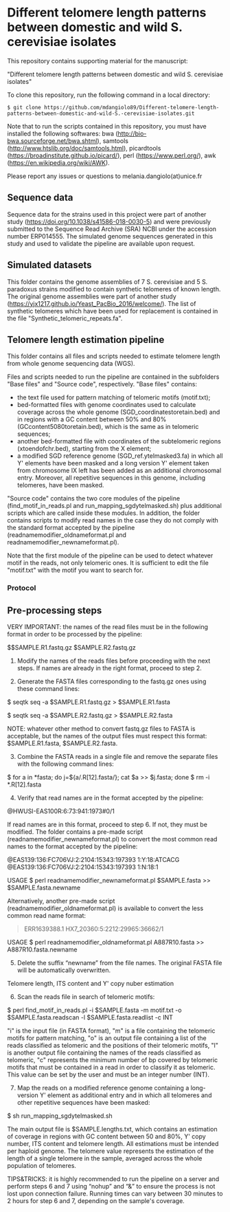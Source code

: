 # Different telomere length patterns between domestic and wild S. cerevisiae isolates

This repository contains supporting material for the manuscript:

"Different telomere length patterns between domestic and wild S. cerevisiae isolates"


To clone this repository, run the following command in a local directory:

```
$ git clone https://github.com/mdangiolo89/Different-telomere-length-patterns-between-domestic-and-wild-S.-cerevisiae-isolates.git
```


Note that to run the scripts contained in this repository, you must have installed the following softwares: bwa (http://bio-bwa.sourceforge.net/bwa.shtml), samtools (http://www.htslib.org/doc/samtools.html), picardtools (https://broadinstitute.github.io/picard/), perl (https://www.perl.org/), awk (https://en.wikipedia.org/wiki/AWK). 


Please report any issues or questions to melania.dangiolo(at)unice.fr


## Sequence data
Sequence data for the strains used in this project were part of another study (https://doi.org/10.1038/s41586-018-0030-5) and were previously submitted to the Sequence Read Archive (SRA) NCBI under the accession number ERP014555. The simulated genome sequences generated in this study and used to validate the pipeline are available upon request.


## Simulated datasets
This folder contains the genome assemblies of 7 S. cerevisiae and 5 S. paradoxus strains modified to contain synthetic telomeres of known length. The original genome assemblies were part of another study (https://yjx1217.github.io/Yeast_PacBio_2016/welcome/). The list of synthetic telomeres which have been used for replacement is contained in the file "Synthetic_telomeric_repeats.fa".

## Telomere length estimation pipeline
This folder contains all files and scripts needed to estimate telomere length from whole genome sequencing data (WGS).

Files and scripts needed to run the pipeline are contained in the subfolders "Base files" and "Source code", respectively. "Base files" contains:
- the text file used for pattern matching of telomeric motifs (motif.txt);
- bed-formatted files with genome coordinates used to calculate coverage across the whole genome (SGD_coordinatestoretain.bed) and in regions with a GC content between 50% and 80% (GCcontent5080toretain.bed), which is the same as in telomeric sequences;
- another bed-formatted file with coordinates of the subtelomeric regions (xtoendofchr.bed), starting from the X element;
- a modified SGD reference genome (SGD_ref.ytelmasked3.fa) in which all Y' elements have been masked and a long version Y' element taken from chromosome IX left has been added as an additional chromosomal entry. Moreover, all repetitive sequences in this genome, including telomeres, have been masked.

"Source code" contains the two core modules of the pipeline (find_motif_in_reads.pl and run_mapping_sgdytelmasked.sh) plus additional scripts which are called inside these modules. In addition, the folder contains scripts to modify read names in the case they do not comply with the standard format accepted by the pipeline (readnamemodifier_oldnameformat.pl and readnamemodifier_newnameformat.pl).

Note that the first module of the pipeline can be used to detect whatever motif in the reads, not only telomeric ones. It is sufficient to edit the file "motif.txt" with the motif you want to search for.

### Protocol

## Pre-processing steps

VERY IMPORTANT: the names of the read files must be in the following format in order to be processed by the pipeline: 

\$$SAMPLE.R1.fastq.gz
\$SAMPLE.R2.fastq.gz

1) Modify the names of the reads files before proceeding with the next steps. If names are already in the right format, proceed to step 2.

2) Generate the FASTA files corresponding to the fastq.gz ones using these command lines:

$ seqtk seq -a $SAMPLE.R1.fastq.gz > $SAMPLE.R1.fasta

$ seqtk seq -a $SAMPLE.R2.fastq.gz > $SAMPLE.R2.fasta

NOTE: whatever other method to convert fastq.gz files to FASTA is acceptable, but the names of the output files must respect this format: \$SAMPLE.R1.fasta, \$SAMPLE.R2.fasta.

3) Combine the FASTA reads in a single file and remove the separate files with the following command lines:

$ for a in *fasta; do j=${a/.R[12].fasta/}; cat $a >> $j.fasta; done
$ rm -i *\.R[12].fasta

4) Verify that read names are in the format accepted by the pipeline:

@HWUSI-EAS100R:6:73:941:1973#0/1

If read names are in this format, proceed to step 6. If not, they must be modified. The folder contains a pre-made script (readnamemodifier_newnameformat.pl) to convert the most common read names to the format accepted by the pipeline:

@EAS139:136:FC706VJ:2:2104:15343:197393 1:Y:18:ATCACG
@EAS139:136:FC706VJ:2:2104:15343:197393 1:N:18:1

USAGE
$ perl readnamemodifier_newnameformat.pl $SAMPLE.fasta >> $SAMPLE.fasta.newname

Alternatively, another pre-made script (readnamemodifier_oldnameformat.pl) is available to convert the less common read name format:

>ERR1639388.1 HX7_20360:5:2212:29965:36662/1

USAGE
$ perl readnamemodifier_oldnameformat.pl A887R10.fasta >> A887R10.fasta.newname

5) Delete the suffix “newname” from the file names. The original FASTA file will be automatically overwritten.

Telomere length, ITS content and Y' copy nuber estimation

6)  Scan the reads file in search of telomeric motifs: 

$ perl find_motif_in_reads.pl -i $SAMPLE.fasta -m motif.txt -o $SAMPLE.fasta.readscan -l $SAMPLE.fasta.readlist -c INT

"i" is the input file (in FASTA format), "m" is a file containing the telomeric motifs for pattern matching, "o" is an output file containing a list of the reads classified as telomeric and the positions of their telomeric motifs, "l" is another output file containing the names of the reads classified as telomeric, "c" represents the minimum number of bp covered by telomeric motifs that must be contained in a read in order to classify it as telomeric. This value can be set by the user and must be an integer number (INT).

7) Map the reads on a modified reference genome containing a long-version Y' element as additional entry and in which all telomeres and other repetitive sequences have been masked:

$ sh run_mapping_sgdytelmasked.sh

The main output file is $SAMPLE.lengths.txt, which contains an estimation of coverage in regions with GC content between 50 and 80%, Y' copy number, ITS content and telomere length. All estimations must be intended per haploid genome. The telomere value represents the estimation of the length of a single telomere in the sample, averaged across the whole population of telomeres. 

TIPS&TRICKS: it is highly recommended to run the pipeline on a server and perform steps 6 and 7 using “nohup” and “&” to ensure the process is not lost upon connection failure. Running times can vary between 30 minutes to 2 hours for step 6 and 7, depending on the sample's coverage.

